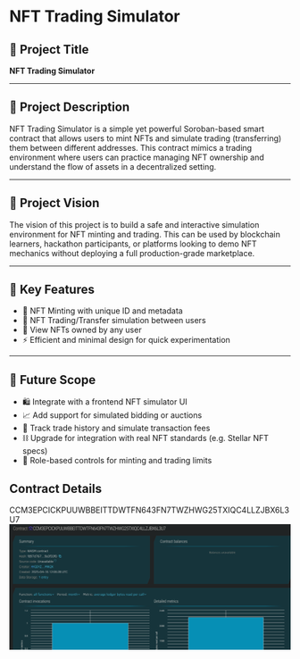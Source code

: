 # NFT Trading Simulator

## 📌 Project Title
**NFT Trading Simulator**

---

## 📄 Project Description
NFT Trading Simulator is a simple yet powerful Soroban-based smart contract that allows users to mint NFTs and simulate trading (transferring) them between different addresses. This contract mimics a trading environment where users can practice managing NFT ownership and understand the flow of assets in a decentralized setting.

---

## 🎯 Project Vision
The vision of this project is to build a safe and interactive simulation environment for NFT minting and trading. This can be used by blockchain learners, hackathon participants, or platforms looking to demo NFT mechanics without deploying a full production-grade marketplace.

---

## 🚀 Key Features
- 🎨 NFT Minting with unique ID and metadata
- 🔁 NFT Trading/Transfer simulation between users
- 👛 View NFTs owned by any user
- ⚡ Efficient and minimal design for quick experimentation

---

## 🔮 Future Scope
- 🛍️ Integrate with a frontend NFT simulator UI
- 📈 Add support for simulated bidding or auctions
- 🧾 Track trade history and simulate transaction fees
- ⛓️ Upgrade for integration with real NFT standards (e.g. Stellar NFT specs)
- 👮 Role-based controls for minting and trading limits

## Contract Details
CCM3EPCICKPUUWBBEITTDWTFN643FN7TWZHWG25TXIQC4LLZJBX6L3U7
![alt text](image.png)